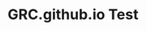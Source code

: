 # GRC.github.io Test


<script type='text/javascript'>
	function initEmbeddedMessaging() {
		try {
			embeddedservice_bootstrap.settings.language = 'en_US'; // For example, enter 'en' or 'en-US'

			embeddedservice_bootstrap.init(
				'00DU9000001QERl',
				'GRC_Web_deployment',
				'https://rentacar--grcdev.sandbox.my.site.com/ESWGRCWebdeployment1729507799088',
				{
					scrt2URL: 'https://rentacar--grcdev.sandbox.my.salesforce-scrt.com'
				}
			);
		} catch (err) {
			console.error('Error loading Embedded Messaging: ', err);
		}
	};
</script>
<script type='text/javascript' src='https://rentacar--grcdev.sandbox.my.site.com/ESWGRCWebdeployment1729507799088/assets/js/bootstrap.min.js' onload='initEmbeddedMessaging()'></script>
